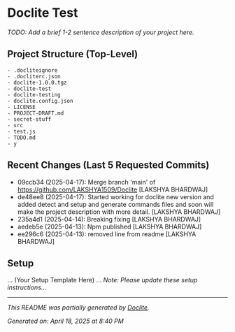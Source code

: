 # Doclite Test

*TODO: Add a brief 1-2 sentence description of your project here.*

## Project Structure (Top-Level)

```
- .docliteignore
- .docliterc.json
- doclite-1.0.0.tgz
- doclite-test
- doclite-testing
- doclite.config.json
- LICENSE
- PROJECT-DRAFT.md
- secret-stuff
- src
- test.js
- TODO.md
- y
```

## Recent Changes (Last 5 Requested Commits)

- 09ccb34 (2025-04-17): Merge branch 'main' of https://github.com/LAKSHYA1509/Doclite [LAKSHYA BHARDWAJ]
- de48ee8 (2025-04-17): Started working for doclite new version and added detect and setup and generate commands files and soon will make the project description with more detail. [LAKSHYA BHARDWAJ]
- 235a4d1 (2025-04-14): Breaking fixing [LAKSHYA BHARDWAJ]
- aedeb5e (2025-04-13): Npm published [LAKSHYA BHARDWAJ]
- ee296c6 (2025-04-13): removed line from readme [LAKSHYA BHARDWAJ]

## Setup

... (Your Setup Template Here) ...
*Note: Please update these setup instructions...*

---

*This README was partially generated by [Doclite](https://github.com/your-repo).*

_Generated on: April 18, 2025 at 8:40 PM_